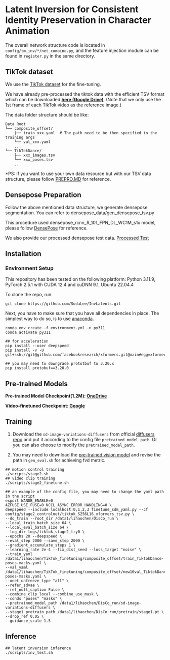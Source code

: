 # Latent Inversion for Consistent Identity Preservation in Character Animation

The overall network structure code is located in `config/tm_inv/*/net_combine.py`, and the feature injection module can be found in `register.py` in the same directory.

## TikTok dataset
We use the [TikTok dataset](https://www.yasamin.page/hdnet_tiktok) for the fine-tuning. 

We have already pre-processed the tiktok data with the efficient TSV format which can be downloaded **[here (Google Drive)](https://drive.google.com/file/d/1_b4naNB1QozGL-tKyHwSSYzTw8RIh5z3/view?usp=sharing)**. (Note that we only use the 1st frame of each TikTok video as the reference image.)

The data folder structure should be like:

```
Data Root
└── composite_offset/
    ├── train_xxx.yaml  # The path need to be then specified in the training args
    └── val_xxx.yaml
    ...
└── TikTokDance/
    ├── xxx_images.tsv
    └── xxx_poses.tsv
    ...
```

*PS: If you want to use your own data resource but with our TSV data structure, please follow [PREPRO.MD](https://github.com/Wangt-CN/DisCo/blob/main/PREPRO.md) for reference. 

## Densepose Preparation
Follow the above mentioned data structure, we generate densepose segmentation.
You can refer to densepose_data/gen_densepose_tsv.py

This procedure used densepose_rcnn_R_101_FPN_DL_WC1M_s1x model, please follow [DensePose](https://github.com/facebookresearch/detectron2/tree/main/projects/DensePose) for reference.

We also provide our processed densepose test data. [Processed Test](UPLOAD)

## Installation
### Environment Setup
This repository has been tested on the following platform:
Python 3.11.9, PyTorch 2.5.1 with CUDA 12.4 and cuDNN 9.1, Ubuntu 22.04.4

To clone the repo, run:
```
git clone https://github.com/SodaLee/InvLatents.git
```
Next, you have to make sure that you have all dependencies in place.
The simplest way to do so, is to use [anaconda](https://www.anaconda.com/). 
```
conda env create -f environment.yml -n py311
conda activate py311

## for acceleration
pip install --user deepspeed
pip install -v -U git+ssh://git@github.com/facebookresearch/xformers.git@main#egg=xformers

## you may need to downgrade prototbuf to 3.20.x
pip install protobuf==3.20.0
```

## Pre-trained Models
**Pre-trained Model Checkpoint(1.2M): [OneDrive](https://entuedu-my.sharepoint.com/:f:/g/personal/tan317_e_ntu_edu_sg/EoH8KHplKPhGrIdKN6sPx_ABpurpPjNAvU3KdFgaPwNfJQ)**

**Video-finetuned Checkpoint: [Google](https://drive.google.com/file/d/1_b4naNB1QozGL-tKyHwSSYzTw8RIh5z3/view?usp=sharing)**

## Training
1. Download the `sd-image-variations-diffusers` from official [diffusers repo](https://huggingface.co/lambdalabs/sd-image-variations-diffusers) and put it according to the config file `pretrained_model_path`. Or you can also choose to modify the `pretrained_model_path`.

2. You may need to download the [pre-trained vision model](https://drive.google.com/file/d/1J8w3fGj6H6kmcW9G8Ff6tRQofblaG5Vn/view?usp=sharing) and revise the path in `gen_eval.sh` for achieving fvd metric.
```
## motion control training
./scripts/stage2.sh
## video clip training
./scripts/stage2_finetune.sh

## an example of the config file, you may need to change the yaml path in the script
export WANDB_ENABLE=0
AZFUSE_USE_FUSE=0 NCCL_ASYNC_ERROR_HANDLING=0 \
deepspeed --include localhost:0,1,2,3 finetune_sdm_yaml.py --cf config/stage2_controlnet/tiktok_S256L16_xformers_tsv.py \
--do_train --root_dir /data1/lihaochen/DisCo_run \
--local_train_batch_size 64 \
--local_eval_batch_size 64 \
--log_dir logs/tiktok_stage2_try0 \
--epochs 20 --deepspeed \
--eval_step 2000 --save_step 2000 \
--gradient_accumulate_steps 1 \
--learning_rate 2e-4 --fix_dist_seed --loss_target "noise" \
--train_yaml /data1/lihaochen/TikTok_finetuning/composite_offset/train_TiktokDance-poses-masks.yaml \
--val_yaml /data1/lihaochen/TikTok_finetuning/composite_offset/new10val_TiktokDance-poses-masks.yaml \
--unet_unfreeze_type "all" \
--refer_sdvae \
--ref_null_caption False \
--combine_clip_local --combine_use_mask \
--conds "poses" "masks" \
--pretrained_model_path /data1/lihaochen/DisCo_run/sd-image-variations-diffusers \
--stage1_pretrain_path /data1/lihaochen/DisCo_run/pretrain/stage1.pt \
--drop_ref 0.05 \
--guidance_scale 1.5
```

## Inference
```
## latent inversion inference
./scripts/inv_test.sh
```
